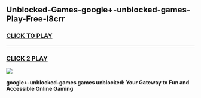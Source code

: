 
## Unblocked-Games-google+-unblocked-games-Play-Free-l8crr
<h3>
<a href="https://premium76.site?title=google+-unblocked-games&ref=18A">CLICK TO PLAY</a></h3>
<hr>

<h3>
<a href="https://premium76.site?title=google+-unblocked-games&ref=18A">CLICK 2 PLAY</a>
  
</h3>

<a href="https://premium76.site?title=google+-unblocked-games&ref=18A"><img src="https://clearcache.store/games.png"></a>


**google+-unblocked-games games unblocked: Your Gateway to Fun and Accessible Online Gaming**
